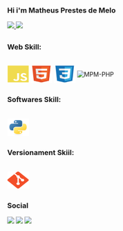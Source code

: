 ### Hi i'm Matheus Prestes de Melo


 <div>
  <a href="https://github.com/MaThEuS-ctrl">
  <img height="180em" src="https://github-readme-stats.vercel.app/api?username=
MatheusPMelo&show_icons=true&theme=dark&include_all_commits=true&count_private=true"/>
  <img height="180em" src="https://github-readme-stats.vercel.app/api/top-langs/?username=
MatheusPMelo&layout=compact&langs_count=7&theme=dark"/>
 </a>
</div>
 
 ##
 
 ### Web Skill:
 <div style="display: inline_block"><br>
  <img align="center" alt="MPM-Js" height="40" width="50" src="https://raw.githubusercontent.com/devicons/devicon/master/icons/javascript/javascript-plain.svg">
  <img align="center" alt="MPM-HTML" height="40" width="50" src="https://raw.githubusercontent.com/devicons/devicon/master/icons/html5/html5-original.svg">
  <img align="center" alt="Rafa-CSS" height="40" width="50" src="https://raw.githubusercontent.com/devicons/devicon/master/icons/css3/css3-original.svg">
  <img align="center" alt="MPM-PHP" height="40" width="50" src="https://www.php.net/images/logos/new-php-logo.svg">
 </div>
 
 ##
 
 ### Softwares Skill:
 <div style="display: inline_block"><br>
  <img align="center" alt="MPM-Python" height="40" width="50" src="https://raw.githubusercontent.com/devicons/devicon/master/icons/python/python-original.svg">
 </div>
 
 ##
 
 ### Versionament Skiil:
 <div style="display: inline_block"><br>
  <img align="center" alt="MPM-Git" height="40" width="50" src="https://raw.githubusercontent.com/devicons/devicon/master/icons/git/git-original.svg">
</div>
  
  ##
  
  ### Social
 <div>
   <a href="https://www.instagram.com/mpm_744/" target="_blank"><img src="https://img.shields.io/badge/-Instagram-%23E4405F?style=for-the-badge&logo=instagram&logoColor=white" target="_blank"></a>
  <a href = "mailto:matheusprestesdmelo744@gmail.com"><img src="https://img.shields.io/badge/-Gmail-%23333?style=for-the-badge&logo=gmail&logoColor=white" target="_blank"></a>
  <a href="https://www.linkedin.com/in/matheus-melo-059647157/" target="_blank"><img src="https://img.shields.io/badge/-LinkedIn-%230077B5?style=for-the-badge&logo=linkedin&logoColor=white" target="_blank"></a> 
 </div>
